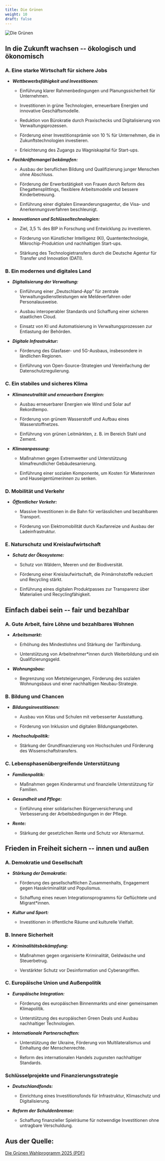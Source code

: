 ```yaml
---
title: Die Grünen
weight: 10
draft: false
---
```

<style>
    .figure-image {
        width: 50% !important
    }
</style>
![Die Grünen](images/header/die_gruenen.png)

## In die Zukunft wachsen -- ökologisch und ökonomisch

### A. Eine starke Wirtschaft für sichere Jobs

-   ***Wettbewerbsfähigkeit und Investitionen:***

    -   Einführung klarer Rahmenbedingungen und Planungssicherheit für
        Unternehmen.

    -   Investitionen in grüne Technologien, erneuerbare Energien und
        innovative Geschäftsmodelle.

    -   Reduktion von Bürokratie durch Praxischecks und Digitalisierung
        von Verwaltungsprozessen.

    -   Förderung einer Investitionsprämie von 10 % für Unternehmen, die
        in Zukunftstechnologien investieren.

    -   Erleichterung des Zugangs zu Wagniskapital für Start-ups.

-   ***Fachkräftemangel bekämpfen:***

    -   Ausbau der beruflichen Bildung und Qualifizierung junger
        Menschen ohne Abschluss.

    -   Förderung der Erwerbstätigkeit von Frauen durch Reform des
        Ehegattensplittings, flexiblere Arbeitsmodelle und bessere
        Kinderbetreuung.

    -   Einführung einer digitalen Einwanderungsagentur, die Visa- und
        Anerkennungsverfahren beschleunigt.

-   ***Innovationen und Schlüsseltechnologien:***

    -   Ziel, 3,5 % des BIP in Forschung und Entwicklung zu investieren.

    -   Förderung von Künstlicher Intelligenz (KI), Quantentechnologie,
        Mikrochip-Produktion und nachhaltigen Start-ups.

    -   Stärkung des Technologietransfers durch die Deutsche Agentur für
        Transfer und Innovation (DATI).

### B. Ein modernes und digitales Land

-   ***Digitalisierung der Verwaltung:***

    -   Einführung einer „Deutschland-App" für zentrale
        Verwaltungsdienstleistungen wie Meldeverfahren oder
        Personalausweise.

    -   Ausbau interoperabler Standards und Schaffung einer sicheren
        staatlichen Cloud.

    -   Einsatz von KI und Automatisierung in Verwaltungsprozessen zur
        Entlastung der Behörden.

-   ***Digitale Infrastruktur:***

    -   Förderung des Glasfaser- und 5G-Ausbaus, insbesondere in
        ländlichen Regionen.

    -   Einführung von Open-Source-Strategien und Vereinfachung der
        Datenschutzregulierung.

### C. Ein stabiles und sicheres Klima

-   ***Klimaneutralität und erneuerbare Energien:***

    -   Ausbau erneuerbarer Energien wie Wind und Solar auf Rekordtempo.

    -   Förderung von grünem Wasserstoff und Aufbau eines
        Wasserstoffnetzes.

    -   Einführung von grünen Leitmärkten, z. B. im Bereich Stahl und
        Zement.

-   ***Klimaanpassung:***

    -   Maßnahmen gegen Extremwetter und Unterstützung klimafreundlicher
        Gebäudesanierung.

    -   Einführung einer sozialen Komponente, um Kosten für Mieter*innen*
        und Hauseigentümer*innen* zu senken.

### D. Mobilität und Verkehr

-   ***Öffentlicher Verkehr:***

    -   Massive Investitionen in die Bahn für verlässlichen und
        bezahlbaren Transport.

    -   Förderung von Elektromobilität durch Kaufanreize und Ausbau der
        Ladeinfrastruktur.

### E. Naturschutz und Kreislaufwirtschaft

-   ***Schutz der Ökosysteme:***

    -   Schutz von Wäldern, Meeren und der Biodiversität.

    -   Förderung einer Kreislaufwirtschaft, die Primärrohstoffe
        reduziert und Recycling stärkt.

    -   Einführung eines digitalen Produktpasses zur Transparenz über
        Materialien und Recyclingfähigkeit.

## Einfach dabei sein -- fair und bezahlbar

### A. Gute Arbeit, faire Löhne und bezahlbares Wohnen

-   ***Arbeitsmarkt:***

    -   Erhöhung des Mindestlohns und Stärkung der Tarifbindung.

    -   Unterstützung von Arbeitnehmer\*innen durch Weiterbildung und
        ein Qualifizierungsgeld.

-   ***Wohnungsbau:***

    -   Begrenzung von Mietsteigerungen, Förderung des sozialen
        Wohnungsbaus und einer nachhaltigen Neubau-Strategie.

### B. Bildung und Chancen

-   ***Bildungsinvestitionen:***

    -   Ausbau von Kitas und Schulen mit verbesserter Ausstattung.

    -   Förderung von Inklusion und digitalen Bildungsangeboten.

-   ***Hochschulpolitik:***

    -   Stärkung der Grundfinanzierung von Hochschulen und Förderung des
        Wissenschaftstransfers.

### C. Lebensphasenübergreifende Unterstützung

-   ***Familienpolitik:***

    -   Maßnahmen gegen Kinderarmut und finanzielle Unterstützung für
        Familien.

-   ***Gesundheit und Pflege:***

    -   Einführung einer solidarischen Bürgerversicherung und
        Verbesserung der Arbeitsbedingungen in der Pflege.

-   ***Rente:***

    -   Stärkung der gesetzlichen Rente und Schutz vor Altersarmut.

## Frieden in Freiheit sichern -- innen und außen

### A. Demokratie und Gesellschaft

-   ***Stärkung der Demokratie:***

    -   Förderung des gesellschaftlichen Zusammenhalts, Engagement gegen
        Hasskriminalität und Populismus.

    -   Schaffung eines neuen Integrationsprogramms für Geflüchtete und
        Migrant\*innen.

-   ***Kultur und Sport:***

    -   Investitionen in öffentliche Räume und kulturelle Vielfalt.

### B. Innere Sicherheit

-   ***Kriminalitätsbekämpfung:***

    -   Maßnahmen gegen organisierte Kriminalität, Geldwäsche und
        Steuerbetrug.

    -   Verstärkter Schutz vor Desinformation und Cyberangriffen.

### C. Europäische Union und Außenpolitik

-   ***Europäische Integration:***

    -   Förderung des europäischen Binnenmarkts und einer gemeinsamen
        Klimapolitik.

    -   Unterstützung des europäischen Green Deals und Ausbau
        nachhaltiger Technologien.

-   ***Internationale Partnerschaften:***

    -   Unterstützung der Ukraine, Förderung von Multilateralismus und
        Einhaltung der Menschenrechte.

    -   Reform des internationalen Handels zugunsten nachhaltiger
        Standards.

### Schlüsselprojekte und Finanzierungsstrategie

-   ***Deutschlandfonds:***

    -   Einrichtung eines Investitionsfonds für Infrastruktur,
        Klimaschutz und Digitalisierung.

-   ***Reform der Schuldenbremse:***

    -   Schaffung finanzieller Spielräume für notwendige Investitionen
        ohne untragbare Verschuldung.

## Aus der Quelle:
[Die Grünen Wahlprogramm 2025 (PDF)](https://cms.gruene.de/uploads/assets/20241216_BTW25_Programmentwurf_DINA4_digital.pdf)
